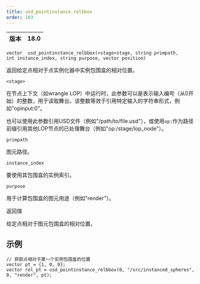 ```yaml
---
title: usd_pointinstance_relbbox
order: 103
---
```

| 版本 | 18.0 |
| --- | --- |

`vector  usd_pointinstance_relbbox(<stage>stage, string primpath, int instance_index, string purpose, vector position)`

返回给定点相对于点实例化器中实例包围盒的相对位置。

`<stage>`

在节点上下文（如wrangle LOP）中运行时，此参数可以是表示输入编号（从0开始）的整数，用于读取舞台。该整数等效于引用特定输入的字符串形式，例如"opinput:0"。

也可以使用此参数引用USD文件（例如"/path/to/file.usd"），或使用`op:`作为路径前缀引用其他LOP节点的已处理舞台（例如"op:/stage/lop_node"）。

`primpath`

图元路径。

`instance_index`

要使用其包围盒的实例索引。

`purpose`

用于计算包围盒的图元用途（例如"render"）。

返回值

给定点相对于图元包围盒的相对位置。

## 示例

```vex
// 获取点相对于第一个实例包围盒的位置
vector pt = {1, 0, 0};
vector rel_pt = usd_pointinstance_relbbox(0, "/src/instanced_spheres", 0, "render", pt);

```
